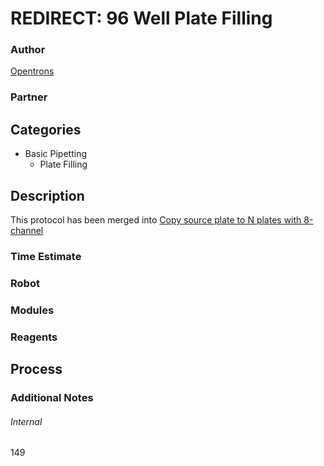 # REDIRECT: 96 Well Plate Filling

### Author
[Opentrons](https://opentrons.com/)

### Partner

## Categories
* Basic Pipetting
	* Plate Filling

## Description
This protocol has been merged into [Copy source plate to N plates with 8-channel](./plate_copying)

### Time Estimate

### Robot

### Modules

### Reagents

## Process

### Additional Notes

###### Internal
149
